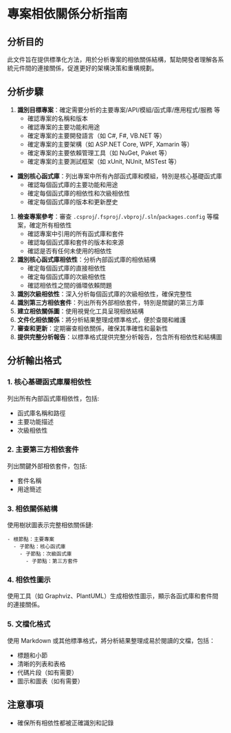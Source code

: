 # 專案相依關係分析指南

## 分析目的

此文件旨在提供標準化方法，用於分析專案的相依關係結構，幫助開發者理解各系統元件間的連接關係，促進更好的架構決策和重構規劃。

## 分析步驟
1. **識別目標專案**：確定需要分析的主要專案/API/模組/函式庫/應用程式/服務 等
   - 確認專案的名稱和版本
   - 確認專案的主要功能和用途
   - 確定專案的主要開發語言（如 C#, F#, VB.NET 等）
   - 確定專案的主要架構（如 ASP.NET Core, WPF, Xamarin 等）
   - 確定專案的主要依賴管理工具（如 NuGet, Paket 等）
   - 確定專案的主要測試框架（如 xUnit, NUnit, MSTest 等）
- **識別核心函式庫**：列出專案中所有內部函式庫和模組，特別是核心基礎函式庫
   - 確認每個函式庫的主要功能和用途
   - 確定每個函式庫的相依性和次級相依性
   - 確定每個函式庫的版本和更新歷史
1. **檢查專案參考**：審查 `.csproj`/`.fsproj`/`.vbproj`/`.sln`/`packages.config` 等檔案，確定所有相依性
   - 確認專案中引用的所有函式庫和套件
   - 確認每個函式庫和套件的版本和來源
   - 確認是否有任何未使用的相依性
2. **識別核心函式庫相依性**：分析內部函式庫的相依結構
   - 確定每個函式庫的直接相依性
   - 確定每個函式庫的次級相依性
   - 確認相依性之間的循環依賴問題
3. **識別次級相依性**：深入分析每個函式庫的次級相依性，確保完整性
4. **識別第三方相依套件**：列出所有外部相依套件，特別是關鍵的第三方庫
5. **建立相依關係圖**：使用視覺化工具呈現相依結構
6. **文件化相依關係**：將分析結果整理成標準格式，便於查閱和維護
7. **審查和更新**：定期審查相依關係，確保其準確性和最新性
8. **提供完整分析報告**：以標準格式提供完整分析報告，包含所有相依性和結構圖

## 分析輸出格式

### 1. 核心基礎函式庫層相依性

列出所有內部函式庫相依性，包括:
- 函式庫名稱和路徑
- 主要功能描述
- 次級相依性

### 2. 主要第三方相依套件

列出關鍵外部相依套件，包括:
- 套件名稱
- 用途簡述

### 3. 相依關係結構

使用樹狀圖表示完整相依關係鏈:
```
- 根節點：主要專案
  - 子節點：核心函式庫
    - 子節點：次級函式庫
      - 子節點：第三方套件
```
### 4. 相依性圖示
使用工具（如 Graphviz、PlantUML）生成相依性圖示，顯示各函式庫和套件間的連接關係。
### 5. 文檔化格式
使用 Markdown 或其他標準格式，將分析結果整理成易於閱讀的文檔，包括：    
- 標題和小節
- 清晰的列表和表格
- 代碼片段（如有需要）
- 圖示和圖表（如有需要）
## 注意事項
- 確保所有相依性都被正確識別和記錄

